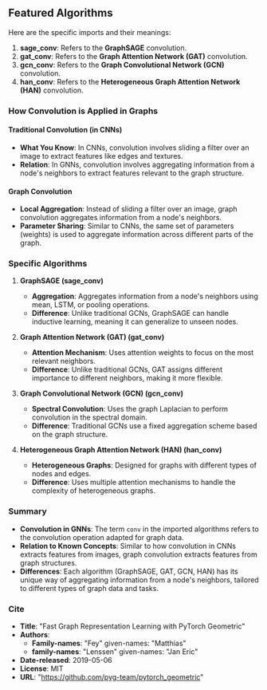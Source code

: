 ## Featured Algorithms

Here are the specific imports and their meanings:

1. **sage_conv**: Refers to the **GraphSAGE** convolution.
2. **gat_conv**: Refers to the **Graph Attention Network (GAT)** convolution.
3. **gcn_conv**: Refers to the **Graph Convolutional Network (GCN)** convolution.
4. **han_conv**: Refers to the **Heterogeneous Graph Attention Network (HAN)** convolution.

### How Convolution is Applied in Graphs

#### Traditional Convolution (in CNNs)
- **What You Know**: In CNNs, convolution involves sliding a filter over an image to extract features like edges and textures.
- **Relation**: In GNNs, convolution involves aggregating information from a node's neighbors to extract features relevant to the graph structure.

#### Graph Convolution
- **Local Aggregation**: Instead of sliding a filter over an image, graph convolution aggregates information from a node's neighbors.
- **Parameter Sharing**: Similar to CNNs, the same set of parameters (weights) is used to aggregate information across different parts of the graph.

### Specific Algorithms

1. **GraphSAGE (sage_conv)**
   - **Aggregation**: Aggregates information from a node's neighbors using mean, LSTM, or pooling operations.
   - **Difference**: Unlike traditional GCNs, GraphSAGE can handle inductive learning, meaning it can generalize to unseen nodes.

2. **Graph Attention Network (GAT) (gat_conv)**
   - **Attention Mechanism**: Uses attention weights to focus on the most relevant neighbors.
   - **Difference**: Unlike traditional GCNs, GAT assigns different importance to different neighbors, making it more flexible.

3. **Graph Convolutional Network (GCN) (gcn_conv)**
   - **Spectral Convolution**: Uses the graph Laplacian to perform convolution in the spectral domain.
   - **Difference**: Traditional GCNs use a fixed aggregation scheme based on the graph structure.

4. **Heterogeneous Graph Attention Network (HAN) (han_conv)**
   - **Heterogeneous Graphs**: Designed for graphs with different types of nodes and edges.
   - **Difference**: Uses multiple attention mechanisms to handle the complexity of heterogeneous graphs.

### Summary

- **Convolution in GNNs**: The term `conv` in the imported algorithms refers to the convolution operation adapted for graph data.
- **Relation to Known Concepts**: Similar to how convolution in CNNs extracts features from images, graph convolution extracts features from graph structures.
- **Differences**: Each algorithm (GraphSAGE, GAT, GCN, HAN) has its unique way of aggregating information from a node's neighbors, tailored to different types of graph data and tasks.

### Cite
- **Title**: "Fast Graph Representation Learning with PyTorch Geometric"
- **Authors**:
  - **Family-names**: "Fey"
  given-names: "Matthias"
  - **family-names**: "Lenssen"
  given-names: "Jan Eric"
- **Date-released**: 2019-05-06
- **License**: MIT
- **URL**: "https://github.com/pyg-team/pytorch_geometric"
